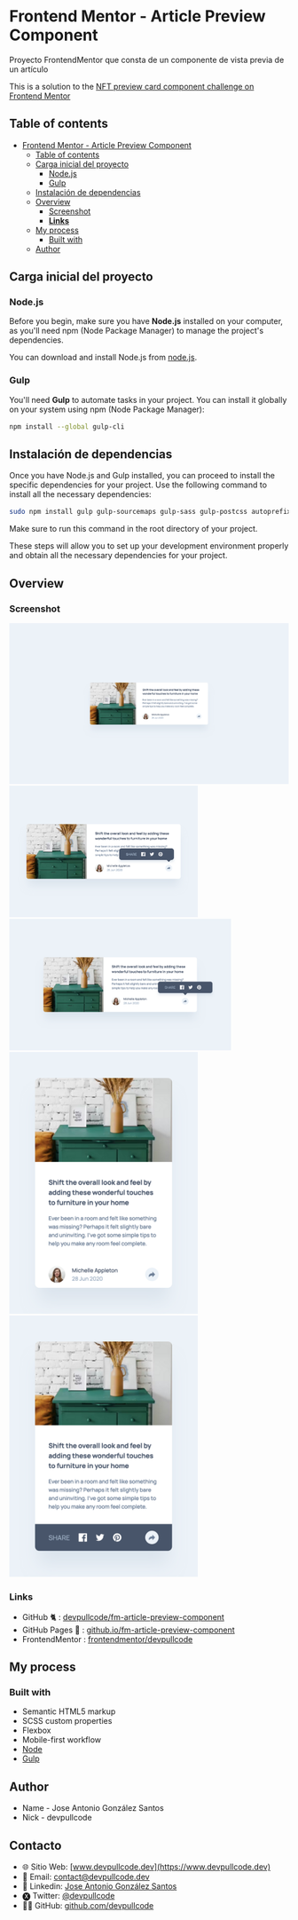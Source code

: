 # Frontend Mentor - Article Preview Component
Proyecto FrontendMentor que consta de un componente de vista previa de un artículo


This is a solution to the [NFT preview card component challenge on Frontend Mentor](https://www.frontendmentor.io/challenges/article-preview-component-dYBN_pYFT)

## Table of contents

- [Frontend Mentor - Article Preview Component](#frontend-mentor---article-preview-component)
  - [Table of contents](#table-of-contents)
  - [Carga inicial del proyecto](#carga-inicial-del-proyecto)
    - [Node.js](#nodejs)
    - [Gulp](#gulp)
  - [Instalación de dependencias](#instalación-de-dependencias)
  - [Overview](#overview)
    - [Screenshot](#screenshot)
    - [**Links**](#links)
  - [My process](#my-process)
    - [Built with](#built-with)
  - [Author](#author)

## Carga inicial del proyecto

### Node.js
Before you begin, make sure you have **Node.js** installed on your computer, as you'll need npm (Node Package Manager) to manage the project's dependencies.

You can download and install Node.js from [node.js](https://nodejs.org/en).

### Gulp
You'll need **Gulp** to automate tasks in your project. You can install it globally on your system using npm (Node Package Manager):

```bash
npm install --global gulp-cli
```

## Instalación de dependencias
Once you have Node.js and Gulp installed, you can proceed to install the specific dependencies for your project. Use the following command to install all the necessary dependencies:

```bash
sudo npm install gulp gulp-sourcemaps gulp-sass gulp-postcss autoprefixer cssnano sass gulp-avif gulp-webp gulp-imagemin gulp-purgecss @fullhuman/postcss-purgecss gulp-concat @fortawesome/fontawesome-free gulp-uglify gulp-strip-comments --save-dev
```
Make sure to run this command in the root directory of your project.

These steps will allow you to set up your development environment properly and obtain all the necessary dependencies for your project.

## Overview

### Screenshot
![](design/screenshot-desktop.png)
<img src="design/screenshot-desktop-md-active.png" alt="Texto alternativo" width="340"> <img src="design/screenshot-desktop-lg-active.png" alt="Texto alternativo" width="400">
<img src="design/screenshot-mobile.png" alt="Texto alternativo" width="340"> <img src="design/screenshot-mobile-active.png" alt="Texto alternativo" width="340">

### **Links**

- GitHub 🐈 : [devpullcode/fm-article-preview-component](https://github.com/devpullcode/fm-article-preview-component)
- GitHub Pages 🔗 : [github.io/fm-article-preview-component](https://devpullcode.github.io/fm-article-preview-component/)
- FrontendMentor : [frontendmentor/devpullcode](https://www.frontendmentor.io/profile/devpullcode)

## My process

### Built with

- Semantic HTML5 markup
- SCSS custom properties
- Flexbox
- Mobile-first workflow
- [Node](https://nodejs.org/es)
- [Gulp](https://gulpjs.com)

## Author
- Name - Jose Antonio González Santos
- Nick - devpullcode

## Contacto
- 🌐 Sitio Web: [www.devpullcode.dev](https://www.devpullcode.dev)
- 📧 Email: contact@devpullcode.dev
- 🔗 Linkedin:  [Jose Antonio González Santos](https://www.linkedin.com/in/jose-antonio-gonzález-santos-884153235?lipi=urn%3Ali%3Apage%3Ad_flagship3_profile_view_base_contact_details%3B22o01BakQ%2Be4Qh5FUTqErg%3D%3D)
- 🅧 Twitter: [@devpullcode](https://twitter.com/devpullcodelive)
- 👨‍💻 GitHub: [github.com/devpullcode](https://github.com/devpullcode)

